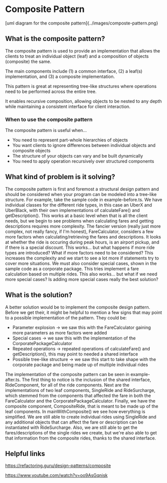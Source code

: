 # Composite Pattern

[uml diagram for the composite pattern]{../images/composte-pattern.png}

## What is the composite pattern?

The composite pattern is used to provide an implementation that allows the clients to treat an individual object (leaf) and a composition of objects (composite) the same.

The main components include (1) a common interface, (2) a leaf(s) implementation, and (3) a composite implementation.

This pattern is great at representing tree-like structures where operations need to be performed across the entire tree.

It enables recursive composition, allowing objects to be nested to any depth while maintaining a consistent interface for client interaction.

### When to use the composite pattern

The composite pattern is useful when...

- You need to represent part-whole hierarchies of objects
- You want clients to ignore differences between individual objects and composite objects
- The structure of your objects can vary and be built dynamically
- You need to apply operation recursively over structured components

## What kind of problem is it solving?

The composite pattern is first and foremost a structural design pattern and should be considered when your program can be modeled into a tree-like structure. For example, take the sample code in example-before.ts. We have individual classes for the different ride types, in this case an UberX and UberBlack, with their own implementations of calculateFare() and getDescription(). This works at a basic level when that is all the client needs, but we begin to see problems when calculating fares and getting descriptions requires more complexity. The fancier version (really just more complex, not really fancy, if I'm honest), FareCalculator, considers a few more factors when calculating/retrieving the fares and descriptions. It looks at whether the ride is occuring during peak hours, is an airport pickup, and if there is a special discount. This works... but what happens if more ride types are introduced? What if more factors need to be considered? This increases the complexity and we start to see a lot more if statements try to cover more situations. We must also consider special cases, shown in the sample code as a corporate package. This tries implement a fare calculation based on multiple rides. This also works... but what if we need more special cases? Is adding more special cases really the best solution?

## What is the solution?

A better solution would be to implement the composite design pattern. Before we get their, it might be helpful to mention a few signs that may point to a possible implementation of the pattern. They could be:

- Parameter explosion -> we saw this with the FareCalculator gaining more parameters as more factors were added
- Special cases -> we saw this with the implementation of the CorporatePackageCalculator
- Repeated operations -> repeated operations of calculateFare() and getDescription(), this may point to needed a shared interface
- Possible tree-like structure -> we saw this start to take shape with the corporate package and being made up of multiple individual rides

The implementation of the composite pattern can be seen in example-after.ts. The first thing to notice is the inclusion of the shared interface, RideComponent, for all of the ride components. Next are the implementations of two leaf components, SingleRide and RideSurcharge, which stemmed from the components that affected the fare in both the FareCalculator and the CorporatePackageCalculator. Finally, we have the composite component, CompositeRide, that is meant to be made up of the leaf components. In mainWithComposite() we see how everything is simplified. We are still able to create individual rides using SingleRide and any additional objects that can affect the fare or description can be instantiated with RideSurcharge. Also, we are still able to get the fares/descriptions of the single rides we create, but we're also able to get that information from the composite rides, thanks to the shared interface.

## Helpful links

https://refactoring.guru/design-patterns/composite

https://www.youtube.com/watch?v=oo9AsGqnisk
